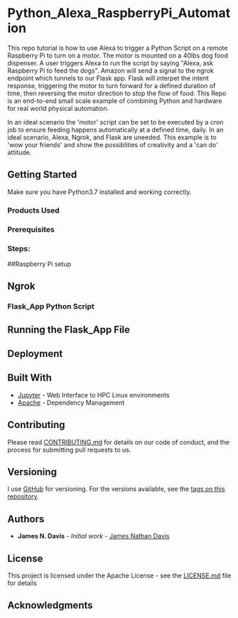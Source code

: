 # Python_Alexa_RaspberryPi_Automation
This repo tutorial is how to use Alexa to trigger a Python Script on a remote Raspberry Pi to turn on a motor. The motor is mounted on a 40lbs dog food dispenser. A user triggers Alexa to run the script by saying "Alexa, ask Raspberry Pi to feed the dogs". Amazon will send a signal to the ngrok endpoint which tunnels to our Flask app. Flask will interpet the intent response, triggering the motor to turn forward for a defined duration of time, then reversing the motor direction to stop the flow of food. This Repo is an end-to-end small scale example of combining Python and hardware for real world physical automation.  


In an ideal scenario the 'motor' script can be set to be executed by a cron job to ensure feeding happens automatically at a defined time, daily. In an ideal scenario, Alexa, Ngrok, and Flask are uneeded. This example is to 'wow your friends' and show the possiblities of creativity and a 'can do' attitude.  

## Getting Started
Make sure you have Python3.7 installed and working correctly. 



### Products Used




### Prerequisites

### Steps:


##Raspberry Pi setup


## Ngrok


### Flask_App Python Script


## Running the Flask_App File


## Deployment


## Built With

* [Jupyter](https://jupyterhub.am.lilly.com) - Web Interface to HPC Linux environments
* [Apache](https://maven.apache.org/) - Dependency Management


## Contributing

Please read [CONTRIBUTING.md](https://gist.github.com/PurpleBooth/b24679402957c63ec426) for details on our code of conduct, and the process for submitting pull requests to us.

## Versioning

I use [GitHub](https://github.com/James-Davis-JnD/Python_Alexa_RaspberryPI_Automation) for versioning. For the versions available, see the [tags on this repository](https://github.com/James-Davis-JnD/Python_Alexa_RaspberryPI_Automation/tags). 

## Authors

* **James N. Davis** - *Initial work* - [James Nathan Davis](https://www.linkedin.com/in/james-davis-a13b4378)

## License

This project is licensed under the Apache License - see the [LICENSE.md](LICENSE.md) file for details

## Acknowledgments
 





